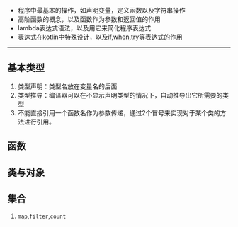 - 程序中最基本的操作，如声明变量，定义函数以及字符串操作
- 高阶函数的概念，以及函数作为参数和返回值的作用
- lambda表达式语法，以及用它来简化程序表达式
- 表达式在kotlin中特殊设计，以及if,when,try等表达式的作用
---
## 基本类型
1. 类型声明：类型名放在变量名的后面
2. 类型推导：编译器可以在不显示声明类型的情况下，自动推导出它所需要的类型
3. 不能直接引用一个函数名作为参数传递，通过2个冒号来实现对于某个类的方法进行引用。
## 函数
## 类与对象
## 集合
1. `map`,`filter`,`count`
